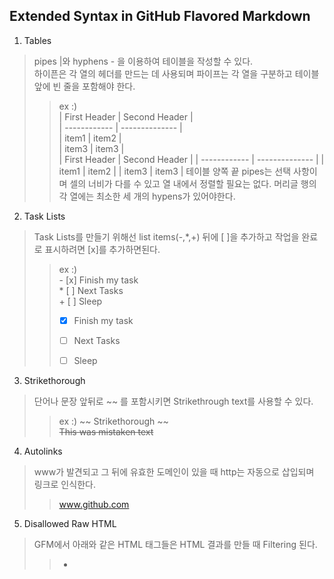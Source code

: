## Extended Syntax in GitHub Flavored Markdown
1. Tables
> pipes \|와 hyphens \- 을 이용하여 테이블을 작성할 수 있다.  
> 하이픈은 각 열의 헤더를 만드는 데 사용되며 파이프는 각 열을 구분하고 테이블 앞에 빈 줄을 포함해야 한다.
>> ex :)  
>> \| First Header | Second Header |  
>> \| ------------ | -------------- |  
>> \| item1        | item2      |  
>> \| item3        | item3     |  
>> | First Header | Second Header |
>> | ------------ | -------------- |
>> | item1        | item2      |
>> | item3        | item3     |
> 테이블 양쪽 끝 pipes는 선택 사항이며 셀의 너비가 다를 수 있고 열 내에서 정렬할 필요는 없다.
> 머리글 행의 각 열에는 최소한 세 개의 hypens가 있어야한다.
2. Task Lists
> Task Lists를 만들기 위해선 list items(\-,\*,\+) 뒤에 \[ ]을 추가하고 작업을 완료로 표시하려면 \[x]를 추가하면된다.
>> ex :)  
>> \- [x] Finish my task  
>> \* [ ] Next Tasks  
>> \+ [ ] Sleep  
>> - [x] Finish my task 
>> * [ ] Next Tasks
>> + [ ] Sleep
3. Strikethorough
> 단어나 문장 앞뒤로 \~~ 를 포함시키면 Strikethrough text를 사용할 수 있다.
>> ex :) \~~ Strikethorough ~~  
>> ~~This was mistaken text~~ 
4. Autolinks
> www가 발견되고 그 뒤에 유효한 도메인이 있을 때 http는 자동으로 삽입되며 링크로 인식한다.
>> www.github.com
5. Disallowed Raw HTML
> GFM에서 아래와 같은 HTML 태그들은 HTML 결과를 만들 때 Filtering 된다.
>> * <title>
>> * <textarea>
>> * <style>
>> * <xmp>
>> * <iframe>
>> * <noembed>
>> * <noframes>
>> * <script>
>> * <plaintext>
> Filtering is done by replacing the leading < with the entity &lt;. These tags are chosen in particular as they change how HTML is interpreted in a way unique to them.  
> 이것은 일반적으로 다른 마크다운 콘텐츠 에서 바람직하지 않다. 

